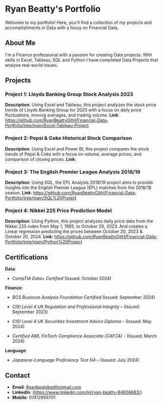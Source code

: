 # Ryan Beatty's Portfolio

Welcome to my portfolio! Here, you'll find a collection of my projects and accomplishments in Data with a focus on Financial Data.

## About Me
I'm a Finance professional with a passion for creating Data projects. With skills in Excel, Tableau, SQL and Python I have completed Data Projects that analyse real-world issues.

## Projects

### Project 1: Lloyds Banking Group Stock Analysis 2023
**Description**: Using Excel and Tableau, this project analyzes the stock price trends of Lloyds Banking Group for 2023 with a focus on daily price fluctuations, moving averages, and trading volume.
**Link**: https://github.com/RyanBeattyGitH/Financial-Data-Portfolio/tree/main/Excel-Tableau-Project

### Project 2: Pepsi & Coke Historical Stock Comparison
**Description**: Using Excel and Power BI, this project compares the stock trends of Pepsi & Coke with a focus on volume, average prices, and comparison of closing prices.
**Link**: 

### Project 3: The English Premier League Analysis 2018/19
**Description**: Using SQL, the EPL Analysis 2018/19 project aims to provide insights into the English Premier League (EPL) matches from the 2018/19 season.
**Link**: https://github.com/RyanBeattyGitH/Financial-Data-Portfolio/tree/main/SQL%20Project

### Project 4: Nikkei 225 Price Prediction Model
**Description**: Using Python, this project analyzes daily price data from the Nikkei 225 index from May 1, 1965, to October 20, 2023. And creates a Linear regression predicting the prices between October 20, 2023 & October 20, 2024.
**Link**: https://github.com/RyanBeattyGitH/Financial-Data-Portfolio/tree/main/Python%20Project

## Certifications
**Data**: 

- *CompTIA Data+ Certified* (Issued: October 2024) 

**Finance**:  

- *BCS Business Analysis Foundation Certified* (Issued: September 2024) 

- *CISI Level 4 UK Regulation and Professional Integrity* – (Issued: September 2023) 

- *CISI Level 4 UK Securities Investment Advice Diploma* – (Issued: May 2024) 

- *Certified AML FinTech Compliance Associate (CAFCA)* - (Issued: March 2024) 

**Language**: 

- *Japanese-Language Proficiency Test N4* – (Issued: July 2024) 

## Contact
- **Email**: Ryanbeatsbe@hotmail.com
- **LinkedIn**: (https://www.linkedin.com/in/ryan-beatty-84606683/)
- **Mobile**: 07412956701
